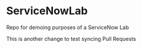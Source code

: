 # ServiceNowLab
Repo for demoing purposes of a ServiceNow Lab

This is another change to test syncing Pull Requests
